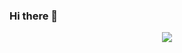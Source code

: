 ### Hi there 👋

<!--tech stack icons-->
<p align="center">
  <a href="https://skillicons.dev">
    <img src="https://skillicons.dev/icons?i=java,spring,php,mongodb,mysql,postgres,mysql,html,css,bootstrap,ps,vscode,vim,eclipse,idea,sublime,docker,git,github,gitlab,linux,md,postman,obsidian&perline=14" />
  </a>
</p>
